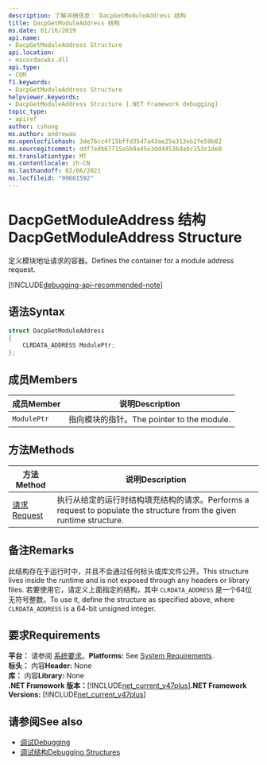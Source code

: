 ```yaml
---
description: 了解详细信息： DacpGetModuleAddress 结构
title: DacpGetModuleAddress 结构
ms.date: 01/16/2019
api.name:
- DacpGetModuleAddress Structure
api.location:
- mscordacwks.dll
api.type:
- COM
f1.keywords:
- DacpGetModuleAddress Structure
helpviewer.keywords:
- DacpGetModuleAddress Structure [.NET Framework debugging]
topic_type:
- apiref
author: cshung
ms.author: andrewau
ms.openlocfilehash: 3de76cc4f15bffd35d7a43ae25a313eb2fe59b82
ms.sourcegitcommit: ddf7edb67715a5b9a45e3dd44536dabc153c1de0
ms.translationtype: MT
ms.contentlocale: zh-CN
ms.lasthandoff: 02/06/2021
ms.locfileid: "99661592"
---
```

# <a name="dacpgetmoduleaddress-structure"></a><span data-ttu-id="d044f-103">DacpGetModuleAddress 结构</span><span class="sxs-lookup"><span data-stu-id="d044f-103">DacpGetModuleAddress Structure</span></span>

<span data-ttu-id="d044f-104">定义模块地址请求的容器。</span><span class="sxs-lookup"><span data-stu-id="d044f-104">Defines the container for a module address request.</span></span>

[!INCLUDE[debugging-api-recommended-note](../../../../includes/debugging-api-recommended-note.md)]

## <a name="syntax"></a><span data-ttu-id="d044f-105">语法</span><span class="sxs-lookup"><span data-stu-id="d044f-105">Syntax</span></span>

```cpp
struct DacpGetModuleAddress
{
    CLRDATA_ADDRESS ModulePtr;
};
```

## <a name="members"></a><span data-ttu-id="d044f-106">成员</span><span class="sxs-lookup"><span data-stu-id="d044f-106">Members</span></span>

| <span data-ttu-id="d044f-107">成员</span><span class="sxs-lookup"><span data-stu-id="d044f-107">Member</span></span>      | <span data-ttu-id="d044f-108">说明</span><span class="sxs-lookup"><span data-stu-id="d044f-108">Description</span></span>                |
| ----------- | -------------------------- |
| `ModulePtr` | <span data-ttu-id="d044f-109">指向模块的指针。</span><span class="sxs-lookup"><span data-stu-id="d044f-109">The pointer to the module.</span></span> |

## <a name="methods"></a><span data-ttu-id="d044f-110">方法</span><span class="sxs-lookup"><span data-stu-id="d044f-110">Methods</span></span>

| <span data-ttu-id="d044f-111">方法</span><span class="sxs-lookup"><span data-stu-id="d044f-111">Method</span></span>                                                                                               | <span data-ttu-id="d044f-112">说明</span><span class="sxs-lookup"><span data-stu-id="d044f-112">Description</span></span>                                                                    |
| ---------------------------------------------------------------------------------------------------- | ------------------------------------------------------------------------------ |
| [<span data-ttu-id="d044f-113">请求</span><span class="sxs-lookup"><span data-stu-id="d044f-113">Request</span></span>](dacpgetmoduleaddress-request-method.md) | <span data-ttu-id="d044f-114">执行从给定的运行时结构填充结构的请求。</span><span class="sxs-lookup"><span data-stu-id="d044f-114">Performs a request to populate the structure from the given runtime structure.</span></span> |

## <a name="remarks"></a><span data-ttu-id="d044f-115">备注</span><span class="sxs-lookup"><span data-stu-id="d044f-115">Remarks</span></span>

<span data-ttu-id="d044f-116">此结构存在于运行时中，并且不会通过任何标头或库文件公开。</span><span class="sxs-lookup"><span data-stu-id="d044f-116">This structure lives inside the runtime and is not exposed through any headers or library files.</span></span> <span data-ttu-id="d044f-117">若要使用它，请定义上面指定的结构，其中 `CLRDATA_ADDRESS` 是一个64位无符号整数。</span><span class="sxs-lookup"><span data-stu-id="d044f-117">To use it, define the structure as specified above, where `CLRDATA_ADDRESS` is a 64-bit unsigned integer.</span></span>

## <a name="requirements"></a><span data-ttu-id="d044f-118">要求</span><span class="sxs-lookup"><span data-stu-id="d044f-118">Requirements</span></span>

<span data-ttu-id="d044f-119">**平台：** 请参阅 [系统要求](../../get-started/system-requirements.md)。</span><span class="sxs-lookup"><span data-stu-id="d044f-119">**Platforms:** See [System Requirements](../../get-started/system-requirements.md).</span></span>  
<span data-ttu-id="d044f-120">**标头：** 内容</span><span class="sxs-lookup"><span data-stu-id="d044f-120">**Header:** None</span></span>  
<span data-ttu-id="d044f-121">**库：** 内容</span><span class="sxs-lookup"><span data-stu-id="d044f-121">**Library:** None</span></span>  
<span data-ttu-id="d044f-122">**.NET Framework 版本：**[!INCLUDE[net_current_v47plus](../../../../includes/net-current-v47plus.md)]</span><span class="sxs-lookup"><span data-stu-id="d044f-122">**.NET Framework Versions:** [!INCLUDE[net_current_v47plus](../../../../includes/net-current-v47plus.md)]</span></span>  

## <a name="see-also"></a><span data-ttu-id="d044f-123">请参阅</span><span class="sxs-lookup"><span data-stu-id="d044f-123">See also</span></span>

- [<span data-ttu-id="d044f-124">调试</span><span class="sxs-lookup"><span data-stu-id="d044f-124">Debugging</span></span>](index.md)
- [<span data-ttu-id="d044f-125">调试结构</span><span class="sxs-lookup"><span data-stu-id="d044f-125">Debugging Structures</span></span>](debugging-structures.md)
